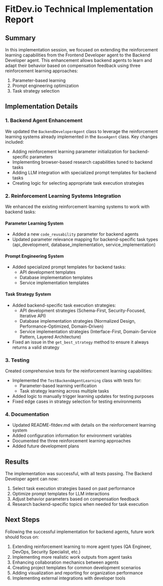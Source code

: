# FitDev.io Technical Implementation Report

## Summary
In this implementation session, we focused on extending the reinforcement learning capabilities from the Frontend Developer agent to the Backend Developer agent. This enhancement allows backend agents to learn and adapt their behavior based on compensation feedback using three reinforcement learning approaches:

1. Parameter-based learning
2. Prompt engineering optimization  
3. Task strategy selection

## Implementation Details

### 1. Backend Agent Enhancement

We updated the `BackendDeveloperAgent` class to leverage the reinforcement learning systems already implemented in the `BaseAgent` class. Key changes included:

- Adding reinforcement learning parameter initialization for backend-specific parameters
- Implementing browser-based research capabilities tuned to backend tasks
- Adding LLM integration with specialized prompt templates for backend tasks
- Creating logic for selecting appropriate task execution strategies

### 2. Reinforcement Learning Systems Integration

We enhanced the existing reinforcement learning systems to work with backend tasks:

#### Parameter Learning System
- Added a new `code_reusability` parameter for backend agents
- Updated parameter relevance mapping for backend-specific task types (api_development, database_implementation, service_implementation)

#### Prompt Engineering System
- Added specialized prompt templates for backend tasks:
  - API development templates
  - Database implementation templates
  - Service implementation templates

#### Task Strategy System
- Added backend-specific task execution strategies:
  - API development strategies (Schema-First, Security-Focused, Iterative API)
  - Database implementation strategies (Normalized Design, Performance-Optimized, Domain-Driven)
  - Service implementation strategies (Interface-First, Domain-Service Pattern, Layered Architecture)
- Fixed an issue in the `get_best_strategy` method to ensure it always returns a valid strategy

### 3. Testing

Created comprehensive tests for the reinforcement learning capabilities:

- Implemented the `TestBackendAgentLearning` class with tests for:
  - Parameter-based learning verification
  - Task strategy learning across multiple tasks
- Added logic to manually trigger learning updates for testing purposes
- Fixed edge cases in strategy selection for testing environments

### 4. Documentation

- Updated README-fitdev.md with details on the reinforcement learning system
- Added configuration information for environment variables
- Documented the three reinforcement learning approaches
- Added future development plans

## Results

The implementation was successful, with all tests passing. The Backend Developer agent can now:

1. Select task execution strategies based on past performance
2. Optimize prompt templates for LLM interactions
3. Adjust behavior parameters based on compensation feedback
4. Research backend-specific topics when needed for task execution

## Next Steps

Following the successful implementation for backend agents, future work should focus on:

1. Extending reinforcement learning to more agent types (QA Engineer, DevOps, Security Specialist, etc.)
2. Implementing more realistic work outputs from agent tasks
3. Enhancing collaboration mechanics between agents
4. Creating project templates for common development scenarios
5. Adding visualization and reporting for organization performance
6. Implementing external integrations with developer tools